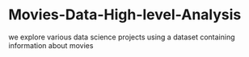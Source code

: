 # Movies-Data-High-level-Analysis
we explore various data science projects using a dataset containing information about movies
